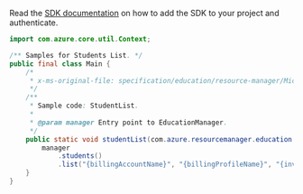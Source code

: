 Read the [SDK documentation](https://github.com/Azure/azure-sdk-for-java/blob/azure-resourcemanager-education_1.0.0-beta.1/sdk/education/azure-resourcemanager-education/README.md) on how to add the SDK to your project and authenticate.

```java
import com.azure.core.util.Context;

/** Samples for Students List. */
public final class Main {
    /*
     * x-ms-original-file: specification/education/resource-manager/Microsoft.Education/preview/2021-12-01-preview/examples/StudentList.json
     */
    /**
     * Sample code: StudentList.
     *
     * @param manager Entry point to EducationManager.
     */
    public static void studentList(com.azure.resourcemanager.education.EducationManager manager) {
        manager
            .students()
            .list("{billingAccountName}", "{billingProfileName}", "{invoiceSectionName}", null, Context.NONE);
    }
}
```
